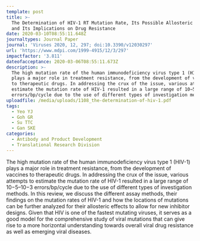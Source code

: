 ```yaml
---
template: post
title: >-
  The Determination of HIV-1 RT Mutation Rate, Its Possible Allosteric Effects,
  and Its Implications on Drug Resistance
date: 2020-03-10T08:55:11.648Z
journaltypes: Journal Paper
journal: 'Viruses 2020, 12, 297; doi:10.3390/v12030297'
url: 'https://www.mdpi.com/1999-4915/12/3/297'
impactfactor: '3.811'
dateofacceptance: 2020-03-06T08:55:11.673Z
description: >-
  The high mutation rate of the human immunodeficiency virus type 1 (HIV-1)
  plays a major role in treatment resistance, from the development of vaccines
  to therapeutic drugs. In addressing the crux of the issue, various attempts to
  estimate the mutation rate of HIV-1 resulted in a large range of 10−5–10−3
  errors/bp/cycle due to the use of different types of investigation methods. 
uploadfile: /media/uploads/1108_the-determination-of-hiv-1.pdf
tags:
  - Yeo YJ
  - Goh GR
  - Su TTC
  - Gan SKE
categories:
  - Antibody and Product Development
  - Translational Research Division
---
```

<!--StartFragment-->

The high mutation rate of the human immunodeficiency virus type 1 (HIV-1) plays a major role in treatment resistance, from the development of vaccines to therapeutic drugs. In addressing the crux of the issue, various attempts to estimate the mutation rate of HIV-1 resulted in a large range of 10−5–10−3 errors/bp/cycle due to the use of different types of investigation methods. In this review, we discuss the different assay methods, their findings on the mutation rates of HIV-1 and how the locations of mutations can be further analyzed for their allosteric effects to allow for new inhibitor designs. Given that HIV is one of the fastest mutating viruses, it serves as a good model for the comprehensive study of viral mutations that can give rise to a more horizontal understanding towards overall viral drug resistance as well as emerging viral diseases.

<!--EndFragment-->
